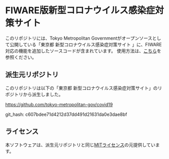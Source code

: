 # FIWARE版新型コロナウイルス感染症対策サイト

このリポジトリには、Tokyo Metropolitan Governmentがオープンソースとして公開している「東京都 新型コロナウイルス感染症対策サイト 」に、FIWARE対応の機能を追加したソースコードが含まれています。
使用方法は、[こちら](https://github.com/NEC-FIWARE/fiware-covid-19)を参照ください。

## 派生元リポジトリ

このリポジトリは以下の「東京都 新型コロナウイルス感染症対策サイト」のリポジトリから派生しました。

https://github.com/tokyo-metropolitan-gov/covid19

git_hash: c607bdee71d4212d37dd491d21631da0e3dae8bf

## ライセンス

本ソフトウェアは、派生元リポジトリと同じ[MITライセンス](./LICENSE.txt)の元提供しています。
